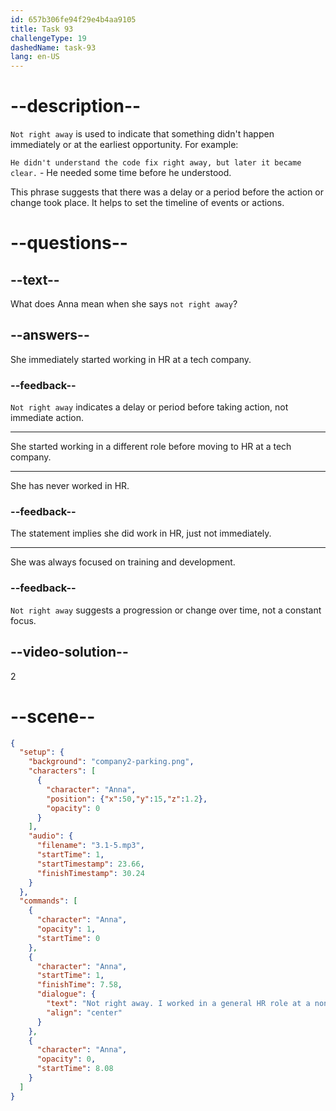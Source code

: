 ```yaml
---
id: 657b306fe94f29e4b4aa9105
title: Task 93
challengeType: 19
dashedName: task-93
lang: en-US
---
```


<!-- (Audio) Anna: Not right away. I worked in a general HR role at a non-tech company first, focusing on training and development. -->

# --description--

`Not right away` is used to indicate that something didn't happen immediately or at the earliest opportunity. For example:

`He didn't understand the code fix right away, but later it became clear.` - He needed some time before he understood.

This phrase suggests that there was a delay or a period before the action or change took place. It helps to set the timeline of events or actions.

# --questions--

## --text--

What does Anna mean when she says `not right away`?

## --answers--

She immediately started working in HR at a tech company.

### --feedback--

`Not right away` indicates a delay or period before taking action, not immediate action.

---

She started working in a different role before moving to HR at a tech company.

---

She has never worked in HR.

### --feedback--

The statement implies she did work in HR, just not immediately.

---

She was always focused on training and development.

### --feedback--

`Not right away` suggests a progression or change over time, not a constant focus.

## --video-solution--

2

# --scene--

```json
{
  "setup": {
    "background": "company2-parking.png",
    "characters": [
      {
        "character": "Anna",
        "position": {"x":50,"y":15,"z":1.2},
        "opacity": 0
      }
    ],
    "audio": {
      "filename": "3.1-5.mp3",
      "startTime": 1,
      "startTimestamp": 23.66,
      "finishTimestamp": 30.24
    }
  },
  "commands": [
    {
      "character": "Anna",
      "opacity": 1,
      "startTime": 0
    },
    {
      "character": "Anna",
      "startTime": 1,
      "finishTime": 7.58,
      "dialogue": {
        "text": "Not right away. I worked in a general HR role at a non-tech company first, focusing on training and development.",
        "align": "center"
      }
    },
    {
      "character": "Anna",
      "opacity": 0,
      "startTime": 8.08
    }
  ]
}
```
